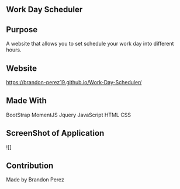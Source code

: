 ## Work Day Scheduler

## Purpose 
A website that allows you to set schedule your work day into different hours.

## Website
https://brandon-perez19.github.io/Work-Day-Scheduler/

## Made With
  BootStrap
  MomentJS
  Jquery
  JavaScript
  HTML
  CSS
  
## ScreenShot of Application

![]

## Contribution

Made by Brandon Perez
